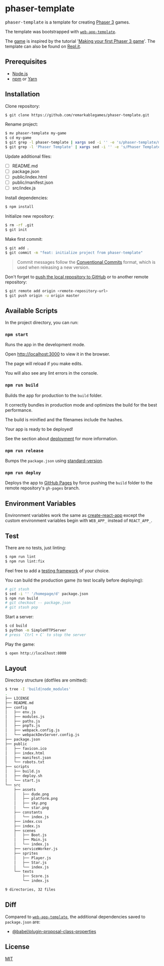 # phaser-template

<kbd>phaser-template</kbd> is a template for creating [Phaser 3](https://phaser.io/) games.

The template was bootstrapped with [`web-app-template`](https://github.com/remarkablemark/web-app-template).

The [game](https://remarkablegames.org/phaser-template/) is inspired by the tutorial '[Making your first Phaser 3 game](https://phaser.io/tutorials/making-your-first-phaser-3-game)'. The template can also be found on [Repl.it](https://repl.it/talk/share/Phaser-Template/22850).

## Prerequisites

- [Node.js](https://nodejs.org/en/download/)
- [npm](https://www.npmjs.com/get-npm) or [Yarn](https://yarnpkg.com/lang/en/docs/install/)

## Installation

Clone repository:

```sh
$ git clone https://github.com/remarkablegames/phaser-template.git
```

Rename project:

```sh
$ mv phaser-template my-game
$ cd my-game
$ git grep -l phaser-template | xargs sed -i '' -e 's/phaser-template/my-game/g'
$ git grep -l 'Phaser Template' | xargs sed -i '' -e 's/Phaser Template/My Game/g'
```

Update additional files:

- [ ] README.md
- [ ] package.json
- [ ] public/index.html
- [ ] public/manifest.json
- [ ] src/index.js

Install dependencies:

```sh
$ npm install
```

Initialize new repository:

```sh
$ rm -rf .git
$ git init
```

Make first commit:

```sh
$ git add .
$ git commit -m "feat: initialize project from phaser-template"
```

> Commit messages follow the [Conventional Commits](https://conventionalcommits.org/) format, which is used when releasing a new version.

Don't forget to [push the local repository to GitHub](https://help.github.com/articles/adding-an-existing-project-to-github-using-the-command-line/) or to another remote repository:

```sh
$ git remote add origin <remote-repository-url>
$ git push origin -u origin master
```

## Available Scripts

In the project directory, you can run:

### `npm start`

Runs the app in the development mode.

Open [http://localhost:3000](http://localhost:3000) to view it in the browser.

The page will reload if you make edits.

You will also see any lint errors in the console.

### `npm run build`

Builds the app for production to the `build` folder.

It correctly bundles in production mode and optimizes the build for the best performance.

The build is minified and the filenames include the hashes.

Your app is ready to be deployed!

See the section about [deployment](https://facebook.github.io/create-react-app/docs/deployment) for more information.

### `npm run release`

Bumps the `package.json` using [standard-version](https://github.com/conventional-changelog/standard-version).

### `npm run deploy`

Deploys the app to [GitHub Pages](https://pages.github.com/) by force pushing the `build` folder to the remote repository's `gh-pages` branch.

## Environment Variables

Environment variables work the same as [create-react-app](https://facebook.github.io/create-react-app/docs/adding-custom-environment-variables) except the custom environment variables begin with `WEB_APP_` instead of `REACT_APP_`.

## Test

There are no tests, just linting:

```sh
$ npm run lint
$ npm run lint:fix
```

Feel free to add a [testing framework](https://github.com/sorrycc/awesome-javascript#testing-frameworks) of your choice.

You can build the production game (to test locally before deploying):

```sh
# git stash
$ sed -i '' '/homepage/d' package.json
$ npm run build
# git checkout -- package.json
# git stash pop
```

Start a server:

```sh
$ cd build
$ python -m SimpleHTTPServer
# press `Ctrl + C` to stop the server
```

Play the game:

```sh
$ open http://localhost:8000
```

## Layout

Directory structure (dotfiles are omitted):

```sh
$ tree -I 'build|node_modules'
.
├── LICENSE
├── README.md
├── config
│   ├── env.js
│   ├── modules.js
│   ├── paths.js
│   ├── pnpTs.js
│   ├── webpack.config.js
│   └── webpackDevServer.config.js
├── package.json
├── public
│   ├── favicon.ico
│   ├── index.html
│   ├── manifest.json
│   └── robots.txt
├── scripts
│   ├── build.js
│   ├── deploy.sh
│   └── start.js
└── src
    ├── assets
    │   ├── dude.png
    │   ├── platform.png
    │   ├── sky.png
    │   └── star.png
    ├── constants
    │   └── index.js
    ├── index.css
    ├── index.js
    ├── scenes
    │   ├── Boot.js
    │   ├── Main.js
    │   └── index.js
    ├── serviceWorker.js
    ├── sprites
    │   ├── Player.js
    │   ├── Star.js
    │   └── index.js
    └── texts
        ├── Score.js
        └── index.js

9 directories, 32 files
```

## Diff

Compared to [`web-app-template`](https://github.com/remarkablemark/web-app-template), the additional dependencies saved to `package.json` are:

- [@babel/plugin-proposal-class-properties](https://babeljs.io/docs/en/babel-preset-env)

## License

[MIT](LICENSE)
